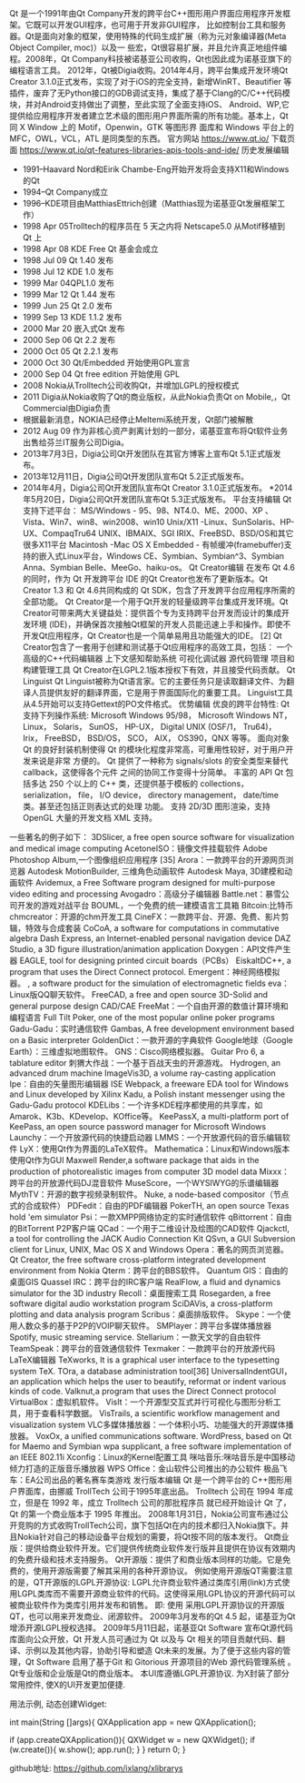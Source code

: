 Qt 是一个1991年由Qt Company开发的跨平台C++图形用户界面应用程序开发框架。它既可以开发GUI程序，也可用于开发非GUI程序，
比如控制台工具和服务器。Qt是面向对象的框架，使用特殊的代码生成扩展（称为元对象编译器(Meta Object Compiler, moc)）以及一
些宏，Qt很容易扩展，并且允许真正地组件编程。2008年，Qt Company科技被诺基亚公司收购，Qt也因此成为诺基亚旗下的编程语言工具。
2012年，Qt被Digia收购。2014年4月，跨平台集成开发环境Qt Creator 3.1.0正式发布，实现了对于iOS的完全支持，新增WinRT、Beautifier
等插件，废弃了无Python接口的GDB调试支持，集成了基于Clang的C/C++代码模块，并对Android支持做出了调整，至此实现了全面支持iOS、
Android、WP,它提供给应用程序开发者建立艺术级的图形用户界面所需的所有功能。基本上，Qt 同 X Window 上的 Motif，Openwin，GTK 
等图形界 面库和 Windows 平台上的 MFC，OWL，VCL，ATL 是同类型的东西。
官方网站 https://www.qt.io/
下载页面 https://www.qt.io/qt-features-libraries-apis-tools-and-ide/
历史发展编辑
* 1991–Haavard Nord和Eirik Chambe-Eng开始开发将会支持X11和Windows的Qt
* 1994–Qt Company成立
* 1996–KDE项目由MatthiasEttrich创建（Matthias现为诺基亚Qt发展框架工作）
* 1998 Apr 05Trolltech的程序员在 5 天之内将 Netscape5.0 从Motif移植到 Qt 上
* 1998 Apr 08 KDE Free Qt 基金会成立
* 1998 Jul 09 Qt 1.40 发布
* 1998 Jul 12 KDE 1.0 发布
* 1999 Mar 04QPL1.0 发布
* 1999 Mar 12 Qt 1.44 发布
* 1999 Jun 25 Qt 2.0 发布
* 1999 Sep 13 KDE 1.1.2 发布
* 2000 Mar 20 嵌入式Qt 发布
* 2000 Sep 06 Qt 2.2 发布
* 2000 Oct 05 Qt 2.2.1 发布
* 2000 Oct 30 Qt/Embedded 开始使用GPL宣言
* 2000 Sep 04 Qt free edition 开始使用 GPL
* 2008 Nokia从Trolltech公司收购Qt，并增加LGPL的授权模式
* 2011 Digia从Nokia收购了Qt的商业版权，从此Nokia负责Qt on Mobile,，Qt Commercial由Digia负责
* 根据最新消息，NOKIA已经停止Meltemi系统开发，Qt部门被解散
* 2012 Aug 09 作为非核心资产剥离计划的一部分，诺基亚宣布将Qt软件业务出售给芬兰IT服务公司Digia。
* 2013年7月3日，Digia公司Qt开发团队在其官方博客上宣布Qt 5.1正式版发布。
* 2013年12月11日，Digia公司Qt开发团队宣布Qt 5.2正式版发布。
* 2014年4月，Digia公司Qt开发团队宣布Qt Creator 3.1.0正式版发布。
*2014年5月20日，Digia公司Qt开发团队宣布Qt 5.3正式版发布。
平台支持编辑
Qt支持下述平台：
MS/Windows - 95、98、NT4.0、ME、2000、XP 、 Vista、Win7、win8、win2008、win10
Unix/X11 -Linux、SunSolaris、HP-UX、CompaqTru64 UNIX、IBMAIX、SGI IRIX、FreeBSD、BSD/OS和其它很多X11平台
Macintosh -Mac OS X
Embedded - 有帧缓冲(framebuffer)支持的嵌入式Linux平台，Windows CE、Symbian、Symbian^3、Symbian Anna、Symbian Belle、MeeGo、haiku-os。
Qt Creator编辑
在发布 Qt 4.6 的同时，作为 Qt 开发跨平台 IDE 的Qt Creator也发布了更新版本。Qt Creator 1.3 和 Qt 4.6共同构成的 Qt SDK，包含了开发跨平台应用程序所需的全部功能。
Qt Creator是一个用于Qt开发的轻量级跨平台集成开发环境。Qt Creator可带来两大关键益处：提供首个专为支持跨平台开发而设计的集成开发环境 (IDE)，并确保首次接触Qt框架的开发人员能迅速上手和操作。即使不开发Qt应用程序，Qt Creator也是一个简单易用且功能强大的IDE。 [2] 
Qt Creator包含了一套用于创建和测试基于Qt应用程序的高效工具，包括：
一个高级的C++代码编辑器 上下文感知帮助系统 可视化调试器 源代码管理 项目和构建管理工具
Qt Creator在LGPL2.1版本授权下有效，并且接受代码贡献。
Qt Linguist
Qt Linguist被称为Qt语言家。它的主要任务只是读取翻译文件、为翻译人员提供友好的翻译界面，它是用于界面国际化的重要工具。
Linguist工具从4.5开始可以支持Gettext的PO文件格式。
优势编辑
优良的跨平台特性:
Qt支持下列操作系统: Microsoft Windows 95/98， Microsoft Windows NT， Linux， Solaris， SunOS， HP-UX， Digital UNIX (OSF/1， Tru64)，
 Irix， FreeBSD， BSD/OS， SCO， AIX， OS390，QNX 等等。
面向对象
Qt 的良好封装机制使得 Qt 的模块化程度非常高，可重用性较好，对于用户开发来说是非常 方便的。 Qt 提供了一种称为 signals/slots 的安全类型来替代 callback，这使得各个元件 之间的协同工作变得十分简单。
丰富的 API
Qt 包括多达 250 个以上的 C++ 类，还提供基于模板的 collections， serialization， file， I/O device， directory management， date/time 类。甚至还包括正则表达式的处理 功能。
支持 2D/3D 图形渲染，支持 OpenGL
大量的开发文档
XML 支持。

一些著名的例子如下：
3DSlicer, a free open source software for visualization and medical image computing
AcetoneISO：镜像文件挂载软件
Adobe Photoshop Album,一个图像组织应用程序 [35]
Arora：一款跨平台的开源网页浏览器
Autodesk MotionBuilder, 三维角色动画软件
Autodesk Maya, 3D建模和动画软件
Avidemux, a Free Software program designed for multi-purpose video editing and processing
Avogadro：高级分子编辑器
Battle.net：暴雪公司开发的游戏对战平台
BOUML，一个免费的统一建模语言工具箱
Bitcoin:比特币
chmcreator：开源的chm开发工具
CineFX：一款跨平台、开源、免费、影片剪辑，特效与合成套装
CoCoA, a software for computations in commutative algebra
Dash Express, an Internet-enabled personal navigation device
DAZ Studio, a 3D figure illustration/animation application
Doxygen：API文件产生器
EAGLE, tool for designing printed circuit boards（PCBs）
EiskaltDC++, a program that uses the Direct Connect protocol.
Emergent：神经网络模拟器。
, a software product for the simulation of electromagnetic fields
eva：Linux版QQ聊天软件。
FreeCAD, a free and open source 3D-Solid and general purpose design CAD/CAE
FreeMat：一个自由开源的数值计算环境和编程语言
Full Tilt Poker, one of the most popular online poker programs
Gadu-Gadu：实时通信软件
Gambas, A free development environment based on a Basic interpreter
GoldenDict：一款开源的字典软件
Google地球（Google Earth）：三维虚拟地图软件。
GNS：Cisco网络模拟器。
Guitar Pro 6, a tablature editor
刺猬大作战：一个基于百战天虫的开源游戏。
Hydrogen, an advanced drum machine
ImageVis3D, a volume ray-casting application
Ipe：自由的矢量图形编辑器
ISE Webpack, a freeware EDA tool for Windows and Linux developed by Xilinx
Kadu, a Polish instant messenger using the Gadu-Gadu protocol
KDELibs：一个许多KDE程序都使用的共享库，如Amarok、K3b、KDevelop、KOffice等。
KeePassX, a multi-platform port of KeePass, an open source password manager for Microsoft Windows
Launchy：一个开放源代码的快捷启动器
LMMS：一个开放源代码的音乐编辑软件
LyX：使用Qt作为界面的LaTeX软件。
Mathematica：Linux和Windows版本使用Qt作为GUI
Maxwell Render,a software package that aids in the production of photorealistic images from computer 3D model data
Mixxx：跨平台的开放源代码DJ混音软件
MuseScore，一个WYSIWYG的乐谱编辑器
MythTV：开源的数字视频录制软件。
Nuke, a node-based compositor（节点式的合成软件）
PDFedit：自由的PDF编辑器
PokerTH, an open source Texas hold 'em simulator
Psi：一款XMPP网络协定的实时通信软件
qBittorrent：自由的BitTorrent P2P客户端
QCad：一个用于二维设计及绘图的CAD软件
Qjackctl, a tool for controlling the JACK Audio Connection Kit
QSvn, a GUI Subversion client for Linux, UNIX, Mac OS X and Windows
Opera：著名的网页浏览器。
Qt Creator, the free software cross-platform integrated development environment from Nokia
Qterm：跨平台的BBS软件。
Quantum GIS：自由的桌面GIS
Quassel IRC：跨平台的IRC客户端
RealFlow, a fluid and dynamics simulator for the 3D industry
Recoll：桌面搜索工具
Rosegarden, a free software digital audio workstation program
SciDAVis, a cross-platform plotting and data analysis program
Scribus：桌面排版软件。
Skype：一个使用人数众多的基于P2P的VOIP聊天软件。
SMPlayer：跨平台多媒体播放器
Spotify, music streaming service.
Stellarium：一款天文学的自由软件
TeamSpeak：跨平台的音效通信软件
Texmaker：一款跨平台的开放源代码LaTeX编辑器
TeXworks, It is a graphical user interface to the typesetting system TeX.
TOra, a database administration tool[36]
UniversalIndentGUI，an application which helps the user to beautify, reformat or indent various kinds of code.
Valknut,a program that uses the Direct Connect protocol
VirtualBox：虚拟机软件。
VisIt：一个开源型交互式并行可视化与图形分析工具，用于查看科学数据。
VisTrails, a scientific workflow management and visualization system
VLC多媒体播放器：一个体积小巧、功能强大的开源媒体播放器。
VoxOx, a unified communications software.
WordPress, based on Qt for Maemo and Symbian
wpa supplicant, a free software implementation of an IEEE 802.11i
Xconfig：Linux的Kernel配置工具
咪咕音乐:咪咕音乐是中国移动倾力打造的正版音乐播放器
WPS Office：金山软件公司推出的办公软件
极品飞车：EA公司出品的著名赛车类游戏
发行版本编辑
Qt 是一个跨平台的 C++图形用户界面库，由挪威 TrollTech 公司于1995年底出品。
Trolltech 公司在 1994 年成立，但是在 1992 年，成立 Trolltech 公司的那批程序员 就已经开始设计 Qt 了，Qt 的第一个商业版本于 1995 年推出。
2008年1月31日，Nokia公司宣布通过公开竞购的方式收购TrollTech公司，旗下包括Qt在内的技术都归入Nokia旗下。并且Nokia针对自己的移动设备平台规划的需要，将Qt按不同的版本发行。
Qt商业版：提供给商业软件开发。它们提供传统商业软件发行版并且提供在协议有效期内的免费升级和技术支持服务。
Qt开源版：提供了和商业版本同样的功能。它是免费的，使用开源版需要了解其采用的各种开源协议。
例如使用开源版QT需要注意的是，QT开源版的LGPL开源协议:
LGPL允许商业软件通过类库引用(link)方式使用LGPL类库而不需要开源商业软件的代码。这使得采用LGPL协议的开源代码可以被商业软件作为类库引用并发布和销售。
即: 使用 采用LGPL开源协议的开源版QT，也可以用来开发商业、闭源软件。
2009年3月发布的Qt 4.5 起，诺基亚为Qt增添开源LGPL授权选择。
2009年5月11日起，诺基亚Qt Software 宣布Qt源代码库面向公众开放，Qt 开发人员可通过为 Qt 以及与 Qt 相关的项目贡献代码、翻译、示例以及其他内容，协助引导和塑造 Qt未来的发展。为了便于这些内容的管理，Qt Software 启用了基于Git 和 Gitorious 开源项目的Web 源代码管理系统 。
Qt专业版和企业版是Qt的商业版本。
本UI库遵循LGPL开源协议. 为X封装了部分常用控件, 使X的UI开发更加便捷.

用法示例, 动态创建Widget:

int main(String []args){
  QXApplication app = new QXApplication();

  if (app.createQXApplication()){
  	QXWidget w = new QXWidget();
  	if (w.create()){
  		w.show();
  		app.run();
  	}
  }
  return 0;
}

github地址: https://github.com/ixlang/xlibrarys